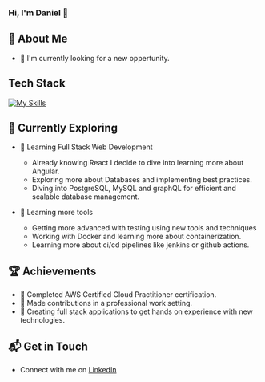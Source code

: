 ### Hi, I'm Daniel 👋

## 🚀 About Me

- 🔭 I'm currently looking for a new oppertunity.

## Tech Stack
[![My Skills](https://skillicons.dev/icons?i=js,ts,html,java,css,bootstrap,tailwind,react,angular,spring,nodejs,mysql,vscode,git)](https://skillicons.dev)

## 🌱 Currently Exploring

- 🚀 Learning Full Stack Web Development
  - Already knowing React I decide to dive into learning more about Angular.
  - Exploring more about Databases and  implementing best practices.
  - Diving into PostgreSQL, MySQL and graphQL for efficient and scalable database management.

- 🚀 Learning more tools
  - Getting more advanced with testing using new tools and techniques
  - Working with Docker and learning more about containerization.
  - Learning more about ci/cd pipelines like jenkins or github actions.

## 🏆 Achievements

- 🌟 Completed AWS Certified Cloud Practitioner certification.
- 🌟 Made contributions in a professional work setting.
- 🌟 Creating full stack applications to get hands on experience with new technologies.

## 📬 Get in Touch

- Connect with me on [LinkedIn](https://www.linkedin.com/in/daniel-teran-/)


<!--
**dteran24/dteran24** is a ✨ _special_ ✨ repository because its `README.md` (this file) appears on your GitHub profile.

Here are some ideas to get you started:

- 🔭 I’m currently working on ...
- 🌱 I’m currently learning ...
- 👯 I’m looking to collaborate on ...
- 🤔 I’m looking for help with ...
- 💬 Ask me about ...
- 📫 How to reach me: ...
- 😄 Pronouns: ...
- ⚡ Fun fact: ...
-->
